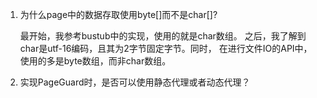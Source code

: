 1. 为什么page中的数据存取使用byte[]而不是char[]?

    最开始，我参考bustub中的实现，使用的就是char数组。
    之后，我了解到char是utf-16编码，且其为2字节固定字节。同时，
    在进行文件IO的API中，使用的多是byte数组，而非char数组。
2. 实现PageGuard时，是否可以使用静态代理或者动态代理？
